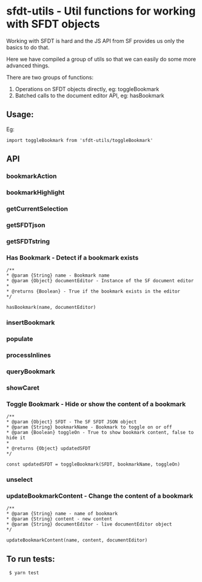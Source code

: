 # sfdt-utils - Util functions for working with SFDT objects

Working with SFDT is hard and the JS API from SF provides us only the basics to do that.

Here we have compiled a group of utils so that we can easily do some more advanced things.

There are two groups of functions:

1. Operations on SFDT objects directly, eg: toggleBookmark
2. Batched calls to the document editor API, eg: hasBookmark

## Usage:

Eg:

```
import toggleBookmark from 'sfdt-utils/toggleBookmark'
```

## API

### bookmarkAction
### bookmarkHighlight
### getCurrentSelection
### getSFDTjson
### getSFDTstring

### Has Bookmark - Detect if a bookmark exists

```
/**
* @param {String} name - Bookmark name
* @param {Object} documentEditor - Instance of the SF document editor
*
* @returns {Boolean} - True if the bookmark exists in the editor
*/

hasBookmark(name, documentEditor)
```

### insertBookmark
### populate
### processInlines
### queryBookmark
### showCaret

### Toggle Bookmark - Hide or show the content of a bookmark

```
/**
* @param {Object} SFDT - The SF SFDT JSON object
* @param {String} bookmarkName - Bookmark to toggle on or off
* @param {Boolean} toggleOn - True to show bookmark content, false to hide it
*
* @returns {Object} updatedSFDT
*/

const updatedSFDT = toggleBookmark(SFDT, bookmarkName, toggleOn)

```
### unselect
### updateBookmarkContent - Change the content of a bookmark

```
/**
* @param {String} name - name of bookmark
* @param {String} content - new content
* @param {String} documentEditor - live documentEditor object
*/

updateBookmarkContent(name, content, documentEditor)

```

## To run tests:

```
 $ yarn test
```
